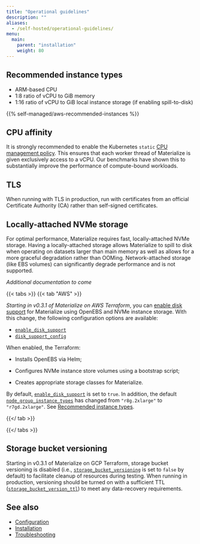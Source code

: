 ```yaml
---
title: "Operational guidelines"
description: ""
aliases:
  - /self-hosted/operational-guidelines/
menu:
  main:
    parent: "installation"
    weight: 80
---
```


## Recommended instance types

- ARM-based CPU
- 1:8 ratio of vCPU to GiB memory
- 1:16 ratio of vCPU to GiB local instance storage (if enabling spill-to-disk)

{{% self-managed/aws-recommended-instances %}}

## CPU affinity

It is strongly recommended to enable the Kubernetes `static` [CPU management policy](https://kubernetes.io/docs/tasks/administer-cluster/cpu-management-policies/#static-policy).
This ensures that each worker thread of Materialize is given exclusively access to a vCPU. Our benchmarks have shown this
to substantially improve the performance of compute-bound workloads.

## TLS

When running with TLS in production, run with certificates from an official
Certificate Authority (CA) rather than self-signed certificates.

## Locally-attached NVMe storage

For optimal performance, Materialize requires fast, locally-attached NVMe
storage. Having a locally-attached storage allows Materialize to spill to disk
when operating on datasets larger than main memory as well as allows for a more
graceful degradation rather than OOMing. Network-attached storage (like EBS
volumes) can significantly degrade performance and is not supported.

*Additional documentation to come*

{{< tabs >}}
{{< tab  "AWS" >}}

*Starting in v0.3.1 of Materialize on AWS Terraform*, you can [enable disk
support] for Materialize using OpenEBS and NVMe instance storage. With this
change, the following configuration options are available:

- [`enable_disk_support`]
- [`disk_support_config`]

When enabled, the Terraform:

- Installs OpenEBS via Helm;

- Configures NVMe instance store volumes using a bootstrap script;

- Creates appropriate storage classes for Materialize.

By default, [`enable_disk_support`] is set to `true`.
In addition, the default [`node_group_instance_types`] has changed from
`"r8g.2xlarge"` to `"r7gd.2xlarge"`. See [Recommended instance types](#recommended-instance-types).

[enable disk support]:
    https://github.com/MaterializeInc/terraform-aws-materialize?tab=readme-ov-file#disk-support-for-materialize

[`enable_disk_support`]:
    https://github.com/MaterializeInc/terraform-aws-materialize?tab=readme-ov-file#input_enable_disk_support

[`disk_support_config`]:
    https://github.com/MaterializeInc/terraform-aws-materialize?tab=readme-ov-file#input_disk_support_config

[`node_group_instance_types`]:
    https://github.com/MaterializeInc/terraform-aws-materialize?tab=readme-ov-file#input_node_group_instance_types

{{</ tab >}}

{{</ tabs >}}

## Storage bucket versioning

Starting in v0.3.1 of Materialize on GCP Terraform, storage bucket versioning is
disabled (i.e.,
[`storage_bucket_versioning`](https://github.com/MaterializeInc/terraform-google-materialize?tab=readme-ov-file#input_storage_bucket_versioning)
is set to `false` by default) to facilitate cleanup of resources during testing.
When running in production, versioning should be turned on with a sufficient TTL
([`storage_bucket_version_ttl`](https://github.com/MaterializeInc/terraform-google-materialize?tab=readme-ov-file#input_storage_bucket_version_ttl))
to meet any data-recovery requirements.

## See also

- [Configuration](/installation/configuration/)
- [Installation](/installation/)
- [Troubleshooting](/installation/troubleshooting/)

